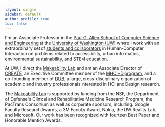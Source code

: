 ```yaml
---
layout: single
sidebar: default
author_profile: true
toc: false
---
```

I'm an Associate Professor in the [Paul G. Allen School of Computer Science and Engineering](http://cs.washington.edu/) at the [University of Washington (UW)](https://www.washington.edu/) where I work with an extraordinary set of [students and collaborators](https://makeabilitylab.cs.washington.edu/people/) in Human-Computer Interaction on problems related to accessibility, urban informatics, environmental sustainability, and STEM education.

At UW, I direct the [Makeability Lab](http://makeabilitylab.io/) and am an Associate Director of [CREATE](https://create.uw.edu/), an Executive Committee member of the [MHCI+D program](https://mhcid.washington.edu/), and a co-founding member of [DUB](http://dub.washington.edu), a large, cross-disciplinary organization of academic and industry professionals interested in HCI and Design research.

The [Makeability Lab](https://makeabilitylab.cs.washington.edu) is supported by funding from the NSF, the Department of Defense's Clinical and Rehabilitative Medicine Research Program, the PacTrans Consortium as well as corporate sponsors, including: Google Faculty Research Awards, a 3M Faculty Award, Nokia, the UW Reality Lab, and Microsoft. Our work has been recognized with fourteen Best Paper and Honorable Mention Awards.